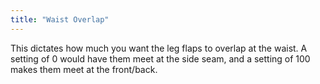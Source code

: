 ```yaml
---
title: "Waist Overlap"
---
```


This dictates how much you want the leg flaps to overlap at the waist. A setting of 0 would have them meet at the side seam, and a setting of 100 makes them meet at the front/back.




